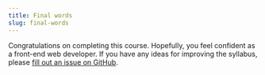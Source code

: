 ```yaml
---
title: Final words
slug: final-words
---
```


Congratulations on completing this course. Hopefully, you feel confident as a
front-end web developer. If you have any ideas for improving the syllabus, please
[fill out an issue on GitHub][kea-github].

[kea-github]: https://github.com/penguoir/kea/issues
